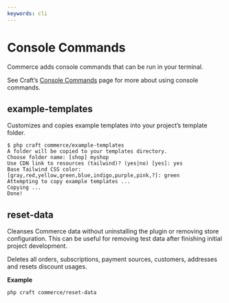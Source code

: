 ```yaml
---
keywords: cli
---
```

# Console Commands

Commerce adds console commands that can be run in your terminal.

See Craft’s [Console Commands](/3.x/console-commands.md) page for more about using console commands.

## example-templates

Customizes and copies example templates into your project’s template folder.

```
$ php craft commerce/example-templates
A folder will be copied to your templates directory.
Choose folder name: [shop] myshop
Use CDN link to resources (tailwind)? (yes|no) [yes]: yes
Base Tailwind CSS color: [gray,red,yellow,green,blue,indigo,purple,pink,?]: green
Attempting to copy example templates ... 
Copying ...
Done!
```

## reset-data

Cleanses Commerce data without uninstalling the plugin or removing store configuration. This can be useful for removing test data after finishing initial project development.

Deletes all orders, subscriptions, payment sources, customers, addresses and resets discount usages.

**Example**

```
php craft commerce/reset-data
```
